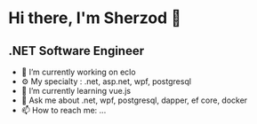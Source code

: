 # Hi there, I'm Sherzod 👋
## .NET Software Engineer

- 🔭 I’m currently working on eclo
- ⚙️ My specialty : .net, asp.net, wpf, postgresql
- 🌱 I’m currently learning vue.js
- 💬 Ask me about .net, wpf, postgresql, dapper, ef core, docker
- 📫 How to reach me: ...

